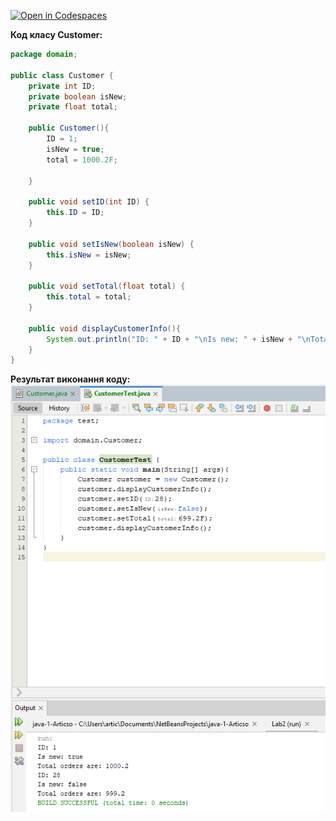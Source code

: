 [![Open in Codespaces](https://classroom.github.com/assets/launch-codespace-f4981d0f882b2a3f0472912d15f9806d57e124e0fc890972558857b51b24a6f9.svg)](https://classroom.github.com/open-in-codespaces?assignment_repo_id=9863945)

**Код класу Customer:**
``` java
package domain;

public class Customer {
    private int ID;
    private boolean isNew;
    private float total;
    
    public Customer(){
        ID = 1;
        isNew = true;
        total = 1000.2F;
        
    }

    public void setID(int ID) {
        this.ID = ID;
    }

    public void setIsNew(boolean isNew) {
        this.isNew = isNew;
    }

    public void setTotal(float total) {
        this.total = total;
    }
    
    public void displayCustomerInfo(){
        System.out.println("ID: " + ID + "\nIs new: " + isNew + "\nTotal orders are: " + total);
    }
}
```
**Результат виконання коду:**
![README](Solution/advanced.png)

